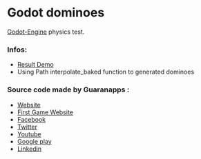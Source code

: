 # Godot dominoes
[Godot-Engine](https://godotengine.org/) physics test.

### Infos:
 - [Result Demo](https://twitter.com/guaranapps/status/1020732531891752960)
 - Using Path interpolate_baked function to generated dominoes

### Source code made by Guaranapps :
 - [Website](http://www.guaranapps.com)
 - [First Game Website](http://www.slyway-game.com)
 - [Facebook](https://www.facebook.com/Guaranapps/)
 - [Twitter](https://twitter.com/guaranapps)
 - [Youtube](https://www.youtube.com/channel/UCw1piXgMgeX6sr3W679sRBg)
 - [Google play](https://play.google.com/store/apps/developer?id=Guaranapps)
 - [Linkedin](https://www.linkedin.com/company/guaranapps/)


